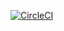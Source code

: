 [![CircleCI](https://circleci.com/gh/coreyheckel3/SSW567HW04a.svg?style=svg&circle-token=a9aba11532e44779090fe9fd48c32e7d4f59d808)](https://app.circleci.com/pipelines/github/coreyheckel3/SSW567HW04a)
